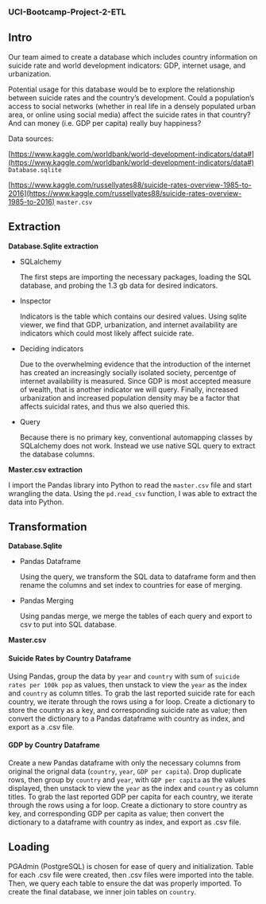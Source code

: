 ### UCI-Bootcamp-Project-2-ETL

## Intro

Our team aimed to create a database which includes country information on suicide rate and world development indicators: GDP, internet usage, and urbanization.

  

Potential usage for this database would be to explore the relationship between suicide rates and the country’s development. Could a population’s access to social networks (whether in real life in a densely populated urban area, or online using social media) affect the suicide rates in that country? And can money (i.e. GDP per capita) really buy happiness?

  

Data sources:

[https://www.kaggle.com/worldbank/world-development-indicators/data#](https://www.kaggle.com/worldbank/world-development-indicators/data#) `Database.sqlite`

[https://www.kaggle.com/russellyates88/suicide-rates-overview-1985-to-2016](https://www.kaggle.com/russellyates88/suicide-rates-overview-1985-to-2016) `master.csv`

## Extraction

**Database.Sqlite extraction**

 - SQLalchemy

	The first steps are importing the necessary packages, loading the SQL database, and probing the 1.3 gb data for desired indicators.

 - Inspector

	Indicators is the table which contains our desired values. Using sqlite viewer, we find that GDP, urbanization, and internet availability are indicators which could most likely affect suicide rate.
	

- Deciding indicators 

	Due to the overwhelming evidence that the introduction of the internet has created an increasingly socially isolated society, percentge of internet availability is measured. Since GDP is most accepted measure of wealth, that is another indicator we will query. Finally, increased urbanization and increased population density may be a factor that affects suicidal rates, and thus we also queried this.

- Query

	Because there is no primary key, conventional automapping classes by SQLalchemy does not work. Instead we use native SQL query to extract the database columns.

  

**Master.csv extraction**

I import the Pandas library into Python to read the `master.csv` file and start wrangling the data. Using the `pd.read_csv` function, I was able to extract the data into Python.

## Transformation

**Database.Sqlite**

 - Pandas Dataframe

	Using the query, we transform the SQL data to dataframe form and then rename the columns and set index to countries for ease of merging.

 - Pandas Merging

	Using pandas merge, we merge the tables of each query and export to csv to put into SQL database.

  

**Master.csv**

#### Suicide Rates by Country Dataframe

Using Pandas, group the data by `year` and `country` with sum of `suicide rates per 100k pop` as values, then unstack to view the `year` as the index and `country` as column titles. To grab the last reported suicide rate for each country, we iterate through the rows using a for loop. Create a dictionary to store the country as a key, and corresponding suicide rate as value; then convert the dictionary to a Pandas dataframe with country as index, and export as a .csv file.

#### GDP by Country Dataframe

Create a new Pandas dataframe with only the necessary columns from original the orignal data (`country`, `year`, `GDP per capita`). Drop duplicate rows, then group by `country` and `year`, with `GDP per capita` as the values displayed, then unstack to view the `year` as the index and `country` as column titles. To grab the last reported GDP per capita for each country, we iterate through the rows using a for loop. Create a dictionary to store country as key, and corresponding GDP per capita as value; then convert the dictionary to a dataframe with country as index, and export as .csv file.

## Loading

PGAdmin (PostgreSQL) is chosen for ease of query and initialization. Table for each .csv file were created, then .csv files were imported into the table. Then, we query each table to ensure the dat was properly imported. To create the final database, we inner join tables on `country`.

